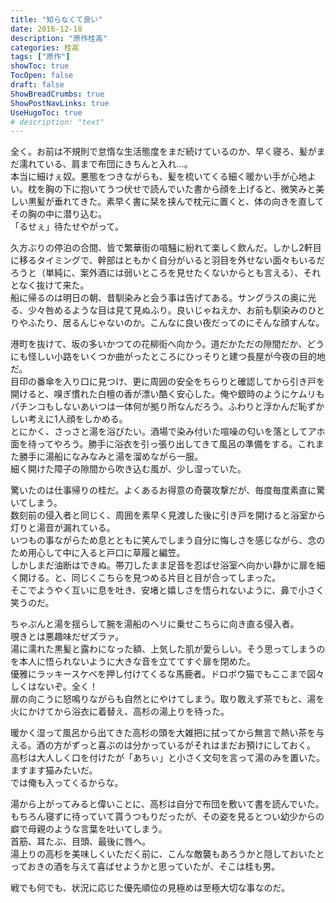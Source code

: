```yaml
---
title: "知らなくて良い"
date: 2016-12-18
description: "原作桂高"
categories: 桂高
tags: ["原作"]
showToc: true
TocOpen: false
draft: false
ShowBreadCrumbs: true
ShowPostNavLinks: true
UseHugoToc: true
# description: "text"
---
```


全く。お前は不規則で怠惰な生活態度をまだ続けているのか、早く寝ろ、髪がまだ濡れている、肩まで布団にきちんと入れ…。  
本当に細けぇ奴。悪態をつきながらも、髪を梳いてくる細く暖かい手が心地よい。枕を胸の下に抱いてうつ伏せで読んでいた書から顔を上げると、微笑みと美しい黒髪が垂れてきた。素早く書に栞を挟んで枕元に置くと、体の向きを直してその胸の中に潜り込む。  
「るせぇ」待たせやがって。  
  
久方ぶりの停泊の合間、皆で繁華街の喧騒に紛れて楽しく飲んだ。しかし2軒目に移るタイミングで、幹部はともかく自分がいると羽目を外せない面々もいるだろうと（単純に、案外酒には弱いところを見せたくないからとも言える）、それとなく抜けて来た。  
船に帰るのは明日の朝、昔馴染みと会う事は告げてある。サングラスの奥に光る、少々咎めるような目は見て見ぬふり。良いじゃねえか、お前も馴染みのひとりやふたり、居るんじゃないのか。こんなに良い夜だってのにそんな顔すんな。  
  
港町を抜けて、坂の多いかつての花柳街へ向かう。道だかただの隙間だか、どうにも怪しい小路をいくつか曲がったところにひっそりと建つ長屋が今夜の目的地だ。  
目印の番傘を入り口に見つけ、更に周囲の安全をちらりと確認してから引き戸を開けると、嗅ぎ慣れた白檀の香が漂い酷く安心した。俺や銀時のようにケムリもパチンコもしないあいつは一体何が拠り所なんだろう。ふわりと浮かんだ恥ずかしい考えに1人顔をしかめる。  
とにかく、さっさと湯を浴びたい。酒場で染み付いた喧噪の匂いを落としてアホ面を待ってやろう。勝手に浴衣を引っ張り出してきて風呂の準備をする。これまた勝手に湯船になみなみと湯を溜めながら一服。  
細く開けた障子の隙間から吹き込む風が、少し湿っていた。  
  
驚いたのは仕事帰りの桂だ。よくあるお得意の奇襲攻撃だが、毎度毎度素直に驚いてしまう。  
数刻前の侵入者と同じく、周囲を素早く見渡した後に引き戸を開けると浴室から灯りと湯音が漏れている。  
いつもの事ながらため息とともに笑んでしまう自分に悔しさを感じながら、念のため用心して中に入ると戸口に草履と編笠。  
しかしまだ油断はできぬ。帯刀したまま足音を忍ばせ浴室へ向かい静かに扉を細く開ける。と、同じくこちらを見つめる片目と目が合ってしまった。  
そこでようやく互いに息を吐き、安堵と嬉しさを悟られないように、鼻で小さく笑うのだ。  
  
ちゃぷんと湯を揺らして腕を湯船のヘリに乗せこちらに向き直る侵入者。  
覗きとは悪趣味だぜズラァ。  
湯に濡れた黒髪と露わになった額、上気した肌が愛らしい。そう思ってしまうのを本人に悟られないように大きな音を立ててすぐ扉を閉めた。  
優雅にラッキースケベを押し付けてくるな馬鹿者。ドロボウ猫でもここまで図々しくはないぞ。全く！  
扉の向こうに怒鳴りながらも自然とにやけてしまう。取り敢えず茶でもと、湯を火にかけてから浴衣に着替え、高杉の湯上りを待った。  
  
暖かく湿って風呂から出てきた高杉の頭を大雑把に拭ってから無言で熱い茶を与える。酒の方がずっと喜ぶのは分かっているがそれはまだお預けにしておく。  
高杉は大人しく口を付けたが「あちぃ」と小さく文句を言って湯のみを置いた。ますます猫みたいだ。  
では俺も入ってくるからな。  
  
湯から上がってみると偉いことに、高杉は自分で布団を敷いて書を読んでいた。もちろん寝ずに待っていて貰うつもりだったが、その姿を見るとつい幼少からの癖で母親のような言葉を吐いてしまう。  
首筋、耳たぶ、目頭、最後に唇へ。  
湯上りの高杉を美味しくいただく前に、こんな敵襲もあろうかと隠しておいたとっておきの酒を与えて喜ばせようかと思っていたが、そこは桂も男。  
  
戦でも何でも、状況に応じた優先順位の見極めは至極大切な事なのだ。